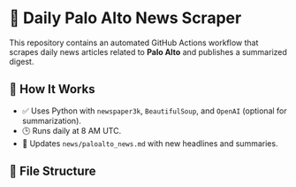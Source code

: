 # 📰 Daily Palo Alto News Scraper

This repository contains an automated GitHub Actions workflow that scrapes daily news articles related to **Palo Alto** and publishes a summarized digest.

## 🔧 How It Works

- ✅ Uses Python with `newspaper3k`, `BeautifulSoup`, and `OpenAI` (optional for summarization).
- 🕒 Runs daily at 8 AM UTC.
- 📄 Updates `news/paloalto_news.md` with new headlines and summaries.

## 📁 File Structure
